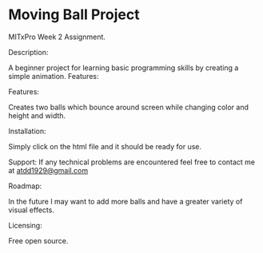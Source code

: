 <h1>
  Moving Ball Project
</h1>

MITxPro Week 2 Assignment. 

Description: 

A beginner project for learning basic programming skills by creating a simple animation. 
Features: 

Features: 

Creates two balls which bounce around screen while changing color and height and width. 

Installation: 

Simply click on the html file and it should be ready for use. 

Support: 
If any technical problems are encountered feel free to contact me at atdd1929@gmail.com

Roadmap: 

In the future I may want to add more balls and have a greater variety of visual effects. 

Licensing: 

Free open source. 

